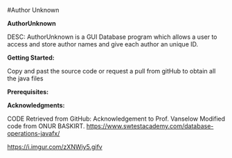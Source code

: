 #Author Unknown

**AuthorUnknown**

DESC: AuthorUnknown is a GUI Database program which allows a user to access and store author names 
and give each author an unique ID. 

**Getting Started:**

Copy and past the source code or request a pull from gitHub to obtain
all the java files 

**Prerequisites:**


**Acknowledgments:**


CODE Retrieved from GitHub: Acknowledgement to Prof. Vanselow
Modified code from ONUR BASKIRT.
https://www.swtestacademy.com/database-operations-javafx/

https://i.imgur.com/zXNWiy5.gifv